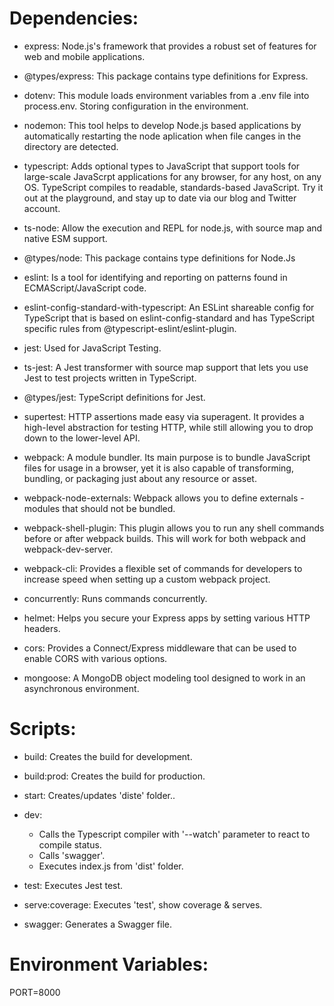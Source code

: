 # Dependencies:

- express: Node.js's framework that provides a robust set of features for web and mobile applications.

- @types/express: This package contains type definitions for Express.

- dotenv: This module loads environment variables from a .env file into process.env. Storing configuration in the environment.

- nodemon: This tool helps to develop Node.js based applications by automatically restarting the node aplication when file canges in the directory are detected.

- typescript: Adds optional types to JavaScript that support tools for large-scale JavaScrpt applications for any browser, for any host, on any OS. TypeScript compiles to readable, standards-based JavaScript. Try it out at the playground, and stay up to date via our blog and Twitter account.  

- ts-node: Allow the execution and REPL for node.js, with source map and native ESM support.

- @types/node: This package contains type definitions for Node.Js

- eslint: Is a tool for identifying and reporting on patterns found in ECMAScript/JavaScript code.

- eslint-config-standard-with-typescript: An ESLint shareable config for TypeScript that is based on eslint-config-standard and has TypeScript specific rules from @typescript-eslint/eslint-plugin.

- jest: Used for JavaScript Testing.

- ts-jest: A Jest transformer with source map support that lets you use Jest to test projects written in TypeScript.

- @types/jest: TypeScript definitions for Jest.

- supertest: HTTP assertions made easy via superagent. It provides a high-level abstraction for testing HTTP, while still allowing you to drop down to the lower-level API.

- webpack: A module bundler. Its main purpose is to bundle JavaScript files for usage in a browser, yet it is also capable of transforming, bundling, or packaging just about any resource or asset.

- webpack-node-externals: Webpack allows you to define externals - modules that should not be bundled.

- webpack-shell-plugin: This plugin allows you to run any shell commands before or after webpack builds. This will work for both webpack and webpack-dev-server.

- webpack-cli: Provides a flexible set of commands for developers to increase speed when setting up a custom webpack project. 

- concurrently: Runs commands concurrently.

- helmet: Helps you secure your Express apps by setting various HTTP headers.

- cors: Provides a Connect/Express middleware that can be used to enable CORS with various options.

- mongoose: A MongoDB object modeling tool designed to work in an asynchronous environment. 


# Scripts:

- build: Creates the build for development.

- build:prod: Creates the build for production.

- start: Creates/updates 'diste' folder..

- dev: 
     - Calls the Typescript compiler with '--watch' parameter to react to compile status. 
     - Calls 'swagger'.
     - Executes index.js from 'dist' folder.

- test: Executes Jest test.

- serve:coverage: Executes 'test', show coverage & serves.

- swagger: Generates a Swagger file.

# Environment Variables: 

PORT=8000